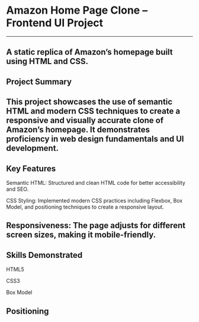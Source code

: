 # Amazon Home Page Clone – Frontend UI Project
---

A static replica of Amazon’s homepage built using HTML and CSS.
---

## Project Summary
This project showcases the use of semantic HTML and modern CSS techniques to create a responsive and visually accurate clone of Amazon’s homepage. It demonstrates proficiency in web design fundamentals and UI development.
---

## Key Features
Semantic HTML: Structured and clean HTML code for better accessibility and SEO.

CSS Styling: Implemented modern CSS practices including Flexbox, Box Model, and positioning techniques to create a responsive layout.

Responsiveness: The page adjusts for different screen sizes, making it mobile-friendly.
---
## Skills Demonstrated
HTML5

CSS3

Box Model

Positioning
---
